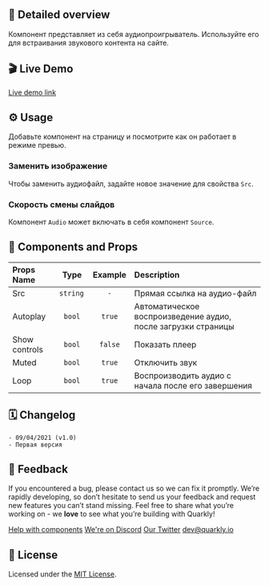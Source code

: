 ## 📖 Detailed overview

Компонент представляет из себя аудиопроигрыватель. Используйте его для встраивания звукового контента на сайте.

## 🎬 Live Demo

[Live demo link](https://quarkly-ui-components.netlify.app/audio/)

## ⚙️ Usage

Добавьте компонент на страницу и посмотрите как он работает в режиме превью.

### Заменить изображение

Чтобы заменить аудиофайл, задайте новое значение для свойства `Src`.

### Скорость смены слайдов

Компонент `Audio` может включать в себя компонент `Source`.

## 🧩 Components and Props

| Props Name    |   Type    | Example | Description                                                   |
| :------------ | :-------: | :-----: | :------------------------------------------------------------ |
| Src           | `string ` |   `-`   | Прямая ссылка на аудио-файл                                   |
| Autoplay      |  `bool`   | `true`  | Автоматическое воспроизведение аудио, после загрузки страницы |
| Show controls |  `bool`   | `false` | Показать плеер                                                |
| Muted         |  `bool`   | `true`  | Отключить звук                                                |
| Loop          |  `bool`   | `true`  | Воспроизводить аудио с начала после его завершения            |

## 🗓 Changelog

    - 09/04/2021 (v1.0)
    - Первая версия

## 📮 Feedback

If you encountered a bug, please contact us so we can fix it promptly. We’re rapidly developing, so don’t hesitate to send us your feedback and request new features you can’t stand missing. Feel free to share what you’re working on - we **love** to see what you’re building with Quarkly!

[Help with components](https://feedback.quarkly.io/communities/1-quarkly-forum/categories/7-components/topics)
[We're on Discord](https://discord.gg/f9KhSMGX)
[Our Twitter](https://twitter.com/quarklyapp)
[dev@quarkly.io](mailto:dev@quarkly.io)

## 📝 License

Licensed under the [MIT License](./LICENSE).
